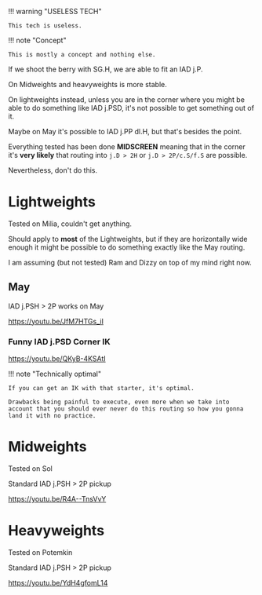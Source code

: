 !!! warning "USELESS TECH"
    
    This tech is useless.


!!! note "Concept"

    This is mostly a concept and nothing else.


If we shoot the berry with SG.H, we are able to fit an IAD j.P.

On Midweights and heavyweights is more stable.

On lightweights instead, unless you are in the corner where you might be able to do something like IAD j.PSD, it's not possible to get something out of it.

Maybe on May it's possible to IAD j.PP dl.H, but that's besides the point.

Everything tested has been done **MIDSCREEN** meaning that in the corner it's **very likely** that routing into `j.D > 2H` or `j.D > 2P/c.S/f.S` are possible.

Nevertheless, don't do this.

# Lightweights

Tested on Milia, couldn't get anything.

Should apply to **most** of the Lightweights, but if they are horizontally wide enough it might be possible to do something exactly like the May routing.

I am assuming (but not tested) Ram and Dizzy on top of my mind right now. 

## May

IAD j.PSH > 2P works on May

https://youtu.be/JfM7HTGs_iI

### Funny IAD j.PSD Corner IK

https://youtu.be/QKyB-4KSAtI

!!! note "Technically optimal"

    If you can get an IK with that starter, it's optimal.

    Drawbacks being painful to execute, even more when we take into account that you should ever never do this routing so how you gonna land it with no practice.
    

# Midweights

Tested on Sol

Standard IAD j.PSH > 2P pickup

https://youtu.be/R4A--TnsVvY

# Heavyweights

Tested on Potemkin

Standard IAD j.PSH > 2P pickup

https://youtu.be/YdH4gfomL14